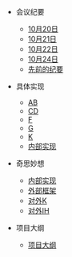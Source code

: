 * 会议纪要
  * [10月20日](/会议纪要/10月20日)
  * [10月21日](/会议纪要/10月21日)
  * [10月22日](/会议纪要/10月22日)
  * [10月24日](/会议纪要/10月24日)
  * [先前的纪要](/会议纪要/先前的纪要)

* 具体实现
  * [AB](/具体实现/AB)
  * [CD](/具体实现/CD)
  * [F](/具体实现/F)
  * [G](/具体实现/G)
  * [K](/具体实现/K)
  * [内部实现](/具体实现/内部实现)

* 奇思妙想
  * [内部实现](/奇思妙想/shi)
  * [外部框架](/奇思妙想/shi2)
  * [对外K](/奇思妙想/yk对外，注意更改)
  * [对外IH](/奇思妙想/对外)

* 项目大纲
  * [项目大纲](/项目大纲/项目大纲)
